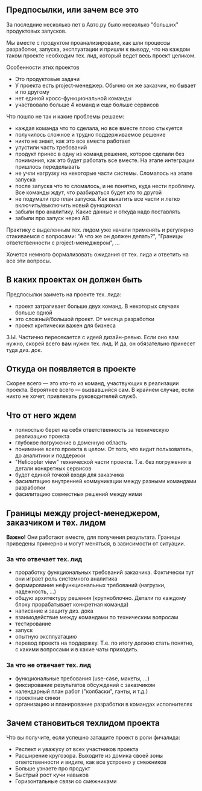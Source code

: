 ## Предпосылки, или зачем все это

За последние несколько лет в Авто.ру было несколько "больших" продуктовых запусков.

Мы вместе с продуктом проанализировали, как шли процессы разработки, запуска, эксплуатации и пришли к выводу, что на каждом таком проекте необходим тех. лид, который ведет весь проект целиком.

Особенности этих проектов
- Это продуктовые задачи
- У проекта есть project-менеджер. Обычно он же заказчик, но бывает и по другому
- нет единой кросс-функциональной команды
- участвовало больше 4 команд и еще больше сервисов

Что пошло не так и какие проблемы решаем:
- каждая команда что то сделала, но все вместе плохо стыкуется
- получилось сложное и трудно поддерживаемое решение
- никто не знает, как это все вместе работает
- упустили часть требований
- продукт принес в одну из команд решение, которое сделали без понимания, как это будет работать все вместе. На этапе интеграции пришлось переделывать
- не учли нагрузку на некоторые части системы. Сломалось на этапе запуска
- после запуска что то сломалось, и не понятно, куда нести проблему. Все команды ждут, что разбираться будет кто то другой
- не подумали про план запуска. Как выкатить все части и легко включить/выключить новый функционал
- забыли про аналитику. Какие данные и откуда надо поставлять
- забыли про запуск через AB

Практику с выделенным тех. лидом уже начали применять и регулярно стакиваемся с вопросами: "А что же он должен делать?", "Границы ответственности с project-менеджером", ...

Хочется немного формализовать ожидания от тех. лида и ответить на все эти вопросы.

## В каких проектах он должен быть
Предпосылки заиметь на проекте тех. лида:
- проект затрагивает больше двух команд. В некоторых случаях больше одной
- это сложный/большой проект. От месяца разработки
- проект критически важен для бизнеса

З.Ы. Частично пересекается с идеей дизайн-ревью. Если оно вам нужно, скорей всего вам нужен тех. лид. И да, он обязательно принесет туда диз. док.

## Откуда он появляется в проекте

Скорее всего — это кто-то из команд, участвующих в реализации проекта. Вероятнее всего — вызвавшийся сам.
В крайнем случае, если никто не хочет, привлекать руководителей служб.

## Что от него ждем
- полностью берет на себя ответственность за техническую реализацию проекта
- глубокое погружение в доменную область
- понимание всего проекта в целом. От того, что видит пользователь, до аналитики и поддержки
- "Helicopter view" технической части проекта. Т.е. без погружения в детали конкретных сервисов
- будет единой точкой входя для заказчика
- фасилитацию внутренней коммуникации между разными командами разработки
- фасилитацию совместных решений между ними

## Границы между project-менеджером, заказчиком и тех. лидом

**Важно!** Они работают вместе, для получения результата. Границы приведены примерно и могут меняться, в зависимости от ситуации.

### За что отвечает тех. лид
- проработку функциональных требований заказчика. Фактически тут они играет роль системного аналитика
- формирование нефункциональных требований (нагрузки, надежность, ...)
- общую архитектуру решения (крупноблочно. Детали по каждому блоку прорабатывает конкретная команда)
- написание и защиту диз. дока
- взаимодействие между командами по техническим вопросам
- тестирование
- запуск
- опытную эксплуатацию
- перевод проекта на поддержку. Т.е. по итогу должно стать понятно, с какими вопросами и в какие чаты приходить.

### За что не отвечает тех. лид
- функциональные требования (use-case, макеты, ...)
- фиксирование результатов обсуждений с заказчиком
- календарный план работ ("колбаски", ганты, и т.д.)
- проектные синки
- организацию и планирование разработки в командах исполнителях

## Зачем становиться техлидом проекта
Что вы получите, если успешно затащите проект в роли фичалида:
- Респект и уважуху от всех участников проекта
- Расширение кругозора. Выходите из домика своей зоны ответственности и видите, как все устроено у смежников
- Больше узнаете про продукт
- Быстрый рост кучи навыков
- Горизонтальные связи со смежниками
